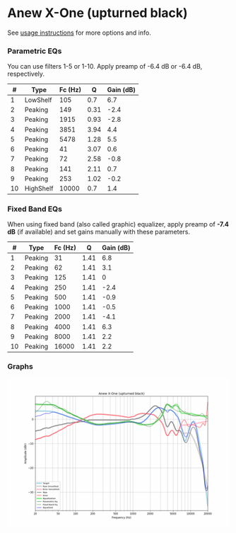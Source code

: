 # Anew X-One (upturned black)
See [usage instructions](https://github.com/jaakkopasanen/AutoEq#usage) for more options and info.

### Parametric EQs
You can use filters 1-5 or 1-10. Apply preamp of -6.4 dB or -6.4 dB, respectively.

|   # | Type      |   Fc (Hz) |    Q |   Gain (dB) |
|-----|-----------|-----------|------|-------------|
|   1 | LowShelf  |       105 | 0.7  |         6.7 |
|   2 | Peaking   |       149 | 0.31 |        -2.4 |
|   3 | Peaking   |      1915 | 0.93 |        -2.8 |
|   4 | Peaking   |      3851 | 3.94 |         4.4 |
|   5 | Peaking   |      5478 | 1.28 |         5.5 |
|   6 | Peaking   |        41 | 3.07 |         0.6 |
|   7 | Peaking   |        72 | 2.58 |        -0.8 |
|   8 | Peaking   |       141 | 2.11 |         0.7 |
|   9 | Peaking   |       253 | 1.02 |        -0.2 |
|  10 | HighShelf |     10000 | 0.7  |         1.4 |

### Fixed Band EQs
When using fixed band (also called graphic) equalizer, apply preamp of **-7.4 dB** (if available) and set gains manually with these parameters.

|   # | Type    |   Fc (Hz) |    Q |   Gain (dB) |
|-----|---------|-----------|------|-------------|
|   1 | Peaking |        31 | 1.41 |         6.8 |
|   2 | Peaking |        62 | 1.41 |         3.1 |
|   3 | Peaking |       125 | 1.41 |         0   |
|   4 | Peaking |       250 | 1.41 |        -2.4 |
|   5 | Peaking |       500 | 1.41 |        -0.9 |
|   6 | Peaking |      1000 | 1.41 |        -0.5 |
|   7 | Peaking |      2000 | 1.41 |        -4.1 |
|   8 | Peaking |      4000 | 1.41 |         6.3 |
|   9 | Peaking |      8000 | 1.41 |         2.2 |
|  10 | Peaking |     16000 | 1.41 |         2.2 |

### Graphs
![](./Anew%20X-One%20(upturned%20black).png)
